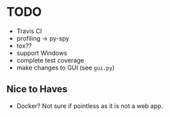 # TODO

- Travis CI
- profiling -> py-spy
- tox??
- support Windows
- complete test coverage
- make changes to GUI (see `gui.py`)

## Nice to Haves

- Docker? Not sure if pointless as it is not a web app.
